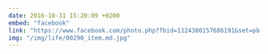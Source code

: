 ```yaml
---
date: 2016-10-31 15:20:09 +0200
embed: "facebook"
link: "https://www.facebook.com/photo.php?fbid=1124300157686191&set=pb.100003186531392.-2207520000.1491380900.&type=3&theater"
img: "/img/life/00290_item.md.jpg"
---
```


